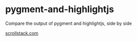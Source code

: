 # pygment-and-highlightjs
Compare the output of pygment and highlightjs, side by side


<a href="https://scrollstack.com/" target="_blank">scrollstack.com</a>
